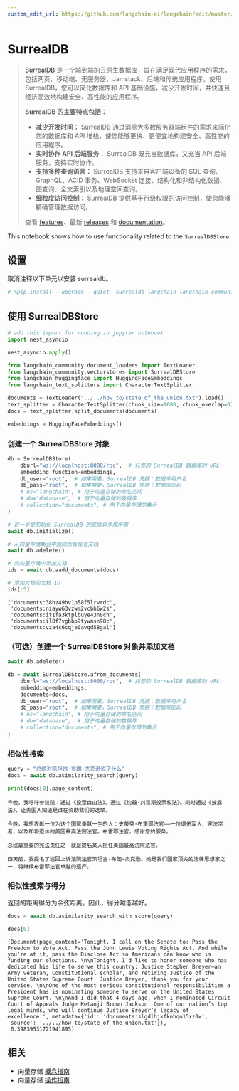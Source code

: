 ```yaml
---
custom_edit_url: https://github.com/langchain-ai/langchain/edit/master/docs/docs/integrations/vectorstores/surrealdb.ipynb
---
```


# SurrealDB

>[SurrealDB](https://surrealdb.com/) 是一个端到端的云原生数据库，旨在满足现代应用程序的需求，包括网页、移动端、无服务器、Jamstack、后端和传统应用程序。使用 SurrealDB，您可以简化数据库和 API 基础设施，减少开发时间，并快速且经济高效地构建安全、高性能的应用程序。
>
>**SurrealDB 的主要特点包括：**
>
>* **减少开发时间：** SurrealDB 通过消除大多数服务器端组件的需求来简化您的数据库和 API 堆栈，使您能够更快、更便宜地构建安全、高性能的应用程序。
>* **实时协作 API 后端服务：** SurrealDB 既充当数据库，又充当 API 后端服务，支持实时协作。
>* **支持多种查询语言：** SurrealDB 支持来自客户端设备的 SQL 查询、GraphQL、ACID 事务、WebSocket 连接、结构化和非结构化数据、图查询、全文索引以及地理空间查询。
>* **细粒度访问控制：** SurrealDB 提供基于行级权限的访问控制，使您能够精确管理数据访问。
>
>查看 [features](https://surrealdb.com/features)、最新 [releases](https://surrealdb.com/releases) 和 [documentation](https://surrealdb.com/docs)。

This notebook shows how to use functionality related to the `SurrealDBStore`.

## 设置

取消注释以下单元以安装 surrealdb。

```python
# %pip install --upgrade --quiet  surrealdb langchain langchain-community
```

## 使用 SurrealDBStore


```python
# add this import for running in jupyter notebook
import nest_asyncio

nest_asyncio.apply()
```


```python
from langchain_community.document_loaders import TextLoader
from langchain_community.vectorstores import SurrealDBStore
from langchain_huggingface import HuggingFaceEmbeddings
from langchain_text_splitters import CharacterTextSplitter
```


```python
documents = TextLoader("../../how_to/state_of_the_union.txt").load()
text_splitter = CharacterTextSplitter(chunk_size=1000, chunk_overlap=0)
docs = text_splitter.split_documents(documents)

embeddings = HuggingFaceEmbeddings()
```

### 创建一个 SurrealDBStore 对象


```python
db = SurrealDBStore(
    dburl="ws://localhost:8000/rpc",  # 托管的 SurrealDB 数据库的 URL
    embedding_function=embeddings,
    db_user="root",  # 如果需要，SurrealDB 凭据：数据库用户名
    db_pass="root",  # 如果需要，SurrealDB 凭据：数据库密码
    # ns="langchain", # 用于向量存储的命名空间
    # db="database",  # 用于向量存储的数据库
    # collection="documents", # 用于向量存储的集合
)

# 这一步是初始化 SurrealDB 的底层异步库所需
await db.initialize()

# 从向量存储集合中删除所有现有文档
await db.adelete()

# 向向量存储中添加文档
ids = await db.aadd_documents(docs)

# 添加文档的文档 ID
ids[:5]
```



```output
['documents:38hz49bv1p58f5lrvrdc',
 'documents:niayw63vzwm2vcbh6w2s',
 'documents:it1fa3ktplbuye43n0ch',
 'documents:il8f7vgbbp9tywmsn98c',
 'documents:vza4c6cqje0avqd58gal']
```

### （可选）创建一个 SurrealDBStore 对象并添加文档

```python
await db.adelete()

db = await SurrealDBStore.afrom_documents(
    dburl="ws://localhost:8000/rpc",  # 托管的 SurrealDB 数据库的 URL
    embedding=embeddings,
    documents=docs,
    db_user="root",  # 如果需要，SurrealDB 凭据：数据库用户名
    db_pass="root",  # 如果需要，SurrealDB 凭据：数据库密码
    # ns="langchain", # 用于向量存储的命名空间
    # db="database",  # 用于向量存储的数据库
    # collection="documents", # 用于向量存储的集合
)
```

### 相似性搜索


```python
query = "总统对凯坦吉·布朗·杰克逊说了什么"
docs = await db.asimilarity_search(query)
```


```python
print(docs[0].page_content)
```
```output
今晚。我呼吁参议院：通过《投票自由法》。通过《约翰·刘易斯投票权法》。同时通过《披露法》，让美国人知道是谁在资助我们的选举。

今晚，我想表彰一位为这个国家奉献一生的人：史蒂芬·布雷耶法官——一位退伍军人、宪法学者，以及即将退休的美国最高法院法官。布雷耶法官，感谢您的服务。

总统最重要的宪法责任之一就是提名某人担任美国最高法院法官。

四天前，我提名了巡回上诉法院法官凯坦吉·布朗·杰克逊。她是我们国家顶尖的法律思想家之一，将继续布雷耶法官卓越的遗产。
```

### 相似性搜索与得分

返回的距离得分为余弦距离。因此，得分越低越好。


```python
docs = await db.asimilarity_search_with_score(query)
```


```python
docs[0]
```



```output
(Document(page_content='Tonight. I call on the Senate to: Pass the Freedom to Vote Act. Pass the John Lewis Voting Rights Act. And while you’re at it, pass the Disclose Act so Americans can know who is funding our elections. \n\nTonight, I’d like to honor someone who has dedicated his life to serve this country: Justice Stephen Breyer—an Army veteran, Constitutional scholar, and retiring Justice of the United States Supreme Court. Justice Breyer, thank you for your service. \n\nOne of the most serious constitutional responsibilities a President has is nominating someone to serve on the United States Supreme Court. \n\nAnd I did that 4 days ago, when I nominated Circuit Court of Appeals Judge Ketanji Brown Jackson. One of our nation’s top legal minds, who will continue Justice Breyer’s legacy of excellence.', metadata={'id': 'documents:slgdlhjkfknhqo15xz0w', 'source': '../../how_to/state_of_the_union.txt'}),
 0.39839531721941895)
```

## 相关

- 向量存储 [概念指南](/docs/concepts/#vector-stores)
- 向量存储 [操作指南](/docs/how_to/#vector-stores)